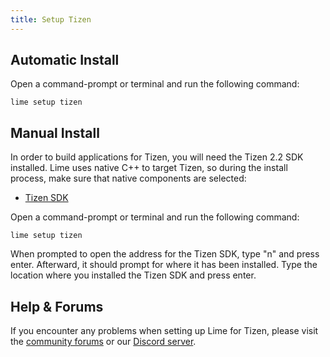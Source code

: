 ```yaml
---
title: Setup Tizen
---
```


## Automatic Install

Open a command-prompt or terminal and run the following command:

    lime setup tizen

## Manual Install

In order to build applications for Tizen, you will need the Tizen 2.2 SDK installed. Lime uses native C++ to target Tizen, so during the install process, make sure that native components are selected:

 * [Tizen SDK](https://developer.tizen.org/downloads/tizen-sdk)

Open a command-prompt or terminal and run the following command:

    lime setup tizen

When prompted to open the address for the Tizen SDK, type "n" and press enter. Afterward, it should prompt for where it has been installed. Type the location where you installed the Tizen SDK and press enter.

## Help & Forums

If you encounter any problems when setting up Lime for Tizen, please visit the [community forums](http://community.openfl.org/c/help) or our [Discord server](https://discord.gg/tDgq8EE).
